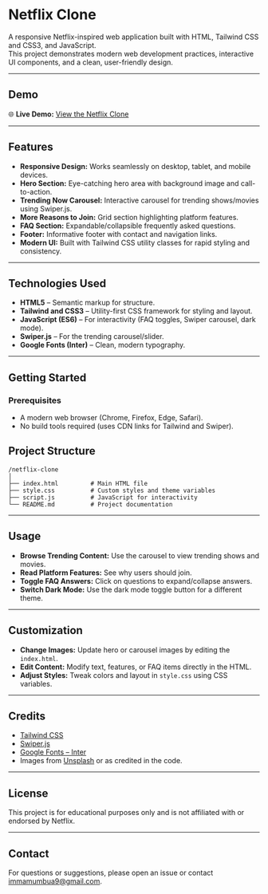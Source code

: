 
# Netflix Clone

A responsive Netflix-inspired web application built with HTML, Tailwind CSS and CSS3, and JavaScript.  
This project demonstrates modern web development practices, interactive UI components, and a clean, user-friendly design.

---

## Demo

🌐 **Live Demo:** [View the Netflix Clone](https://your-demo-link.com)

---

## Features

- **Responsive Design:** Works seamlessly on desktop, tablet, and mobile devices.
- **Hero Section:** Eye-catching hero area with background image and call-to-action.
- **Trending Now Carousel:** Interactive carousel for trending shows/movies using Swiper.js.
- **More Reasons to Join:** Grid section highlighting platform features.
- **FAQ Section:** Expandable/collapsible frequently asked questions.
- **Footer:** Informative footer with contact and navigation links.
- **Modern UI:** Built with Tailwind CSS utility classes for rapid styling and consistency.

---

## Technologies Used

- **HTML5** – Semantic markup for structure.
- **Tailwind and CSS3** – Utility-first CSS framework for styling and layout.
- **JavaScript (ES6)** – For interactivity (FAQ toggles, Swiper carousel, dark mode).
- **Swiper.js** – For the trending carousel/slider.
- **Google Fonts (Inter)** – Clean, modern typography.

---

## Getting Started

### Prerequisites

- A modern web browser (Chrome, Firefox, Edge, Safari).
- No build tools required (uses CDN links for Tailwind and Swiper).

## Project Structure

```
/netflix-clone
│
├── index.html         # Main HTML file
├── style.css          # Custom styles and theme variables
├── script.js          # JavaScript for interactivity
└── README.md          # Project documentation
```

---

## Usage

- **Browse Trending Content:** Use the carousel to view trending shows and movies.
- **Read Platform Features:** See why users should join.
- **Toggle FAQ Answers:** Click on questions to expand/collapse answers.
- **Switch Dark Mode:** Use the dark mode toggle button for a different theme.

---

## Customization

- **Change Images:** Update hero or carousel images by editing the `index.html`.
- **Edit Content:** Modify text, features, or FAQ items directly in the HTML.
- **Adjust Styles:** Tweak colors and layout in `style.css` using CSS variables.

---

## Credits

- [Tailwind CSS](https://tailwindcss.com/)
- [Swiper.js](https://swiperjs.com/)
- [Google Fonts – Inter](https://fonts.google.com/specimen/Inter)
- Images from [Unsplash](https://unsplash.com/) or as credited in the code.

---

## License

This project is for educational purposes only and is not affiliated with or endorsed by Netflix.

---


## Contact

For questions or suggestions, please open an issue or contact [immamumbua9@gmail.com](mailto:immamumbua9@gmail.com).
